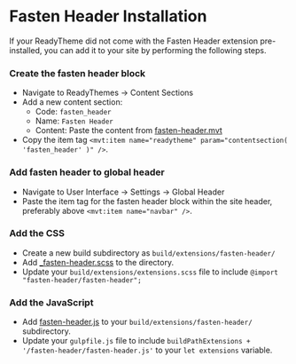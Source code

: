 # Fasten Header Installation

If your ReadyTheme did not come with the Fasten Header extension pre-installed, you can add it to your site by performing the following steps.

### Create the fasten header block
- Navigate to ReadyThemes -> Content Sections
- Add a new content section:
  - Code: `fasten_header`
  - Name: `Fasten Header`
  - Content: Paste the content from [fasten-header.mvt](fasten-header.mvt)
- Copy the item tag `<mvt:item name="readytheme" param="contentsection( 'fasten_header' )" />`.


### Add fasten header to global header
- Navigate to User Interface -> Settings -> Global Header
- Paste the item tag for the fasten header block within the site header, preferably above `<mvt:item name="navbar" />`.


### Add the CSS
- Create a new build subdirectory as `build/extensions/fasten-header/`
- Add [_fasten-header.scss](_fasten-header.scss) to the directory.
- Update your `build/extensions/extensions.scss` file to include `@import "fasten-header/fasten-header";`


### Add the JavaScript
- Add [fasten-header.js](fasten-header.js) to your `build/extensions/fasten-header/` subdirectory.
- Update your `gulpfile.js` file to include `buildPathExtensions + '/fasten-header/fasten-header.js'` to your `let extensions` variable.
